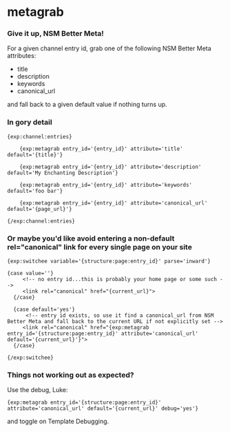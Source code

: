 metagrab
========

### Give it up, NSM Better Meta!

For a given channel entry id, grab one of the following NSM Better Meta attributes:

* title
* description
* keywords
* canonical_url

and fall back to a given default value if nothing turns up.

### In gory detail

    {exp:channel:entries}

        {exp:metagrab entry_id='{entry_id}' attribute='title' default='{title}'}

        {exp:metagrab entry_id='{entry_id}' attribute='description' default='My Enchanting Description'}

        {exp:metagrab entry_id='{entry_id}' attribute='keywords' default='foo bar'}

        {exp:metagrab entry_id='{entry_id}' attribute='canonical_url' default='{page_url}'}

    {/exp:channel:entries}

### Or maybe you'd like avoid entering a non-default rel="canonical" link for every single page on your site

    {exp:switchee variable='{structure:page:entry_id}' parse='inward'}

    {case value=''}
         <!-- no entry id...this is probably your home page or some such -->
         <link rel="canonical" href="{current_url}">
      {/case}

      {case default='yes'}
          <!-- entry id exists, so use it find a canonical_url from NSM Better Meta and fall back to the current URL if not explicitly set -->
         <link rel="canonical" href="{exp:metagrab entry_id='{structure:page:entry_id}' attribute='canonical_url' default='{current_url}'}">
      {/case}

    {/exp:switchee}

### Things not working out as expected?

Use the debug, Luke:

    {exp:metagrab entry_id='{structure:page:entry_id}' attribute='canonical_url' default='{current_url}' debug='yes'}

and toggle on Template Debugging.
